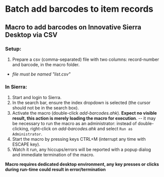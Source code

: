 # Batch add barcodes to item records 

## Macro to add barcodes on Innovative Sierra Desktop via CSV

### Setup:
1. Prepare a csv (comma-separated) file with two columns: record-number and barcode, in the macro folder.
  - *file must be named "list.csv"*

### In Sierra:
1. Start and login to Sierra.
1. In the search bar, ensure the index dropdown is selected (the cursor should not be in the search box).
1. Activate the macro (double-click *add-barcodes.ahk*). **Expect no visible result, this action is merely loading the macro for execution**.
    -- it may be necessary to run the macro as an administrator: instead of double-clicking, right-click on *add-barcodes.ahk* and select `Run as Administrator`.
1. Start the macro by pressing keys CTRL+M (interrupt any time with ESCAPE key).
1. Watch it run, any hiccups/errors will be reported with a popup dialog and immediate termination of the macro.

**Macro requires dedicated desktop environment, any key presses or clicks during run-time could result in error/termination**
